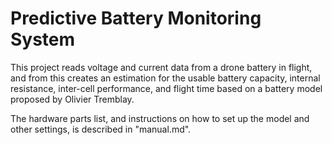 # Predictive Battery Monitoring System

This project reads voltage and current data from a drone battery in flight, and from this creates an estimation for the usable battery capacity, internal resistance, inter-cell performance, and flight time based on a battery model proposed by Olivier Tremblay.

The hardware parts list, and instructions on how to set up the model and other settings, is described in "manual.md".